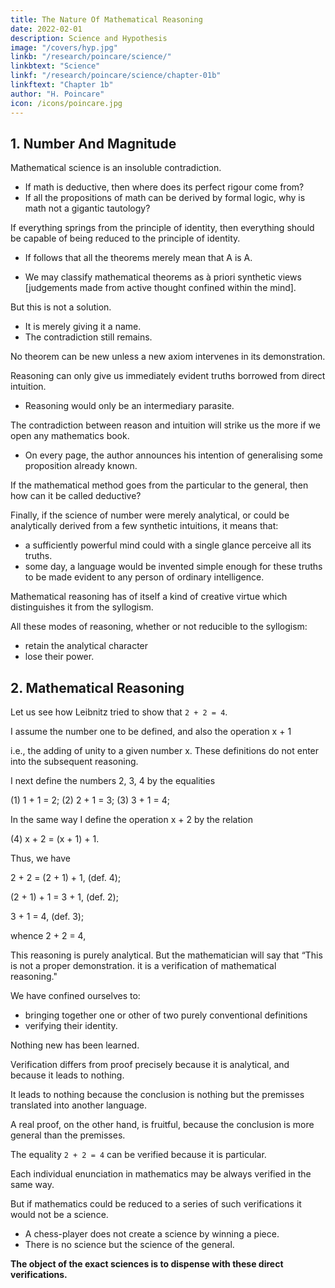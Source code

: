 ```yaml
---
title: The Nature Of Mathematical Reasoning
date: 2022-02-01
description: Science and Hypothesis
image: "/covers/hyp.jpg"
linkb: "/research/poincare/science/"
linkbtext: "Science"
linkf: "/research/poincare/science/chapter-01b"
linkftext: "Chapter 1b"
author: "H. Poincare"
icon: /icons/poincare.jpg
---
```



## 1. Number And Magnitude


<!-- The very possibility of  -->

Mathematical science is an insoluble contradiction. 
- If math is deductive, then where does its perfect rigour come from?
- If all the propositions of math can be derived by formal logic, why is math not a gigantic tautology?

<!--   then where does its perfect rigour come from? -->

<!-- If this science is only deductive in appearance, from whence is derived that  which is challenged by none?  -->

<!-- If, on the contrary, , how is it that mathematics is not reduced to a ?  -->

<!-- The syllogism can teach us nothing essentially new. -->

If everything springs from the principle of identity, then everything should be capable of being reduced to the principle of identity. 
- If follows that all the theorems merely mean that A is A.

<!-- No doubt we may refer back to axioms which are at the source of all these reasonings. If it is felt that they cannot be reduced to the principle of contradiction, if we decline to see in them any more than experimental facts which have no part or lot in mathematical necessity, there is still one resource left to us:  -->

- We may classify mathematical theorems as à priori synthetic views [judgements made from active thought confined within the mind]. 

But this is not a solution.
- It is merely giving it a name. 
- The <!-- ; and even if the nature of the synthetic views had no longer for us any mystery, the --> contradiction still remains. 

<!-- Syllogistic reasoning remains incapable of adding anything to the data that are given it. The data are reduced to axioms, which is all that we should find in the conclusions.  -->

No theorem can be new unless a new axiom intervenes in its demonstration.

Reasoning can only give us immediately evident truths borrowed from direct intuition. 
- Reasoning would only be an intermediary parasite. 

<!-- Should we not therefore have reason for asking if the syllogistic apparatus serves only to disguise what we have borrowed? -->

The contradiction between reason and intuition will strike us the more if we open any mathematics book. 
- On every page, the author announces his intention of generalising some proposition already known.

If the mathematical method goes from the particular to the general, then how can it be called deductive?

<!-- -nature of mathematical reasoning. -->

Finally, if the science of number were merely analytical, or could be analytically derived from a few synthetic intuitions, it means that:
- a sufficiently powerful mind could with a single glance perceive all its truths. 
- some day, a language would be invented simple enough for these truths to be made evident to any person of ordinary intelligence.

<!-- Even if these consequences are challenged, it must be granted that  -->

Mathematical reasoning has of itself a kind of creative virtue which distinguishes it from the syllogism.

<!-- We shall not, for instance, find the key to the mystery in the frequent use of the rule by which the same uniform operation applied to two equal numbers will give identical results.  -->

All these modes of reasoning, whether or not reducible to the syllogism:
- retain the analytical character<!-- , and ipso facto, --> 
- lose their power.

<!-- science and hypothesis -->

## 2. Mathematical Reasoning

<!-- The argument is an old one.  -->

Let us see how Leibnitz tried to show that `2 + 2 = 4`. 

I assume the number one to be defined, and also the operation x + 1

i.e., the adding of unity to a given number x. These definitions do not enter into the subsequent reasoning. 

I next define the numbers 2, 3, 4 by the equalities

(1) 1 + 1 = 2;
(2) 2 + 1 = 3;
(3) 3 + 1 = 4;

In the same way I define the operation x + 2 by the relation

(4) x + 2 = (x + 1) + 1.

Thus, we have

2 + 2 = (2 + 1) + 1, (def. 4);

(2 + 1) + 1 = 3 + 1, (def. 2);

3 + 1 = 4, (def. 3);

whence 2 + 2 = 4,


This reasoning is purely analytical. But the mathematician will say that “This is not a proper demonstration. it is a verification of mathematical reasoning."

We have confined ourselves to:
- bringing together one or other of two purely conventional definitions
- verifying their identity. 

Nothing new has been learned. 

Verification differs from proof precisely because it is analytical, and because it leads to nothing. 

It leads to nothing because the conclusion is nothing but the premisses translated into another language. 

A real proof, on the other hand, is fruitful, because the conclusion is more general than the premisses. 

The equality `2 + 2 = 4` can be verified because it is particular.

Each individual enunciation in mathematics may be always verified in the same way. 

But if mathematics could be reduced to a series of such verifications it would not be a science. 
- A chess-player does not create a science by winning a piece. 
- There is no science but the science of the general. 

**The object of the exact sciences is to dispense with these direct verifications.**
